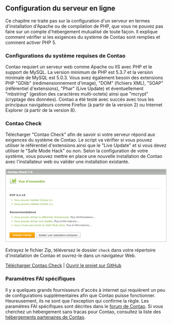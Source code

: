 ## Configuration du serveur en ligne

Ce chapitre ne traite pas sur la configuration d'un serveur en termes
d'installation d'Apache ou de compilation de PHP, que vous ne pouvez pas faire
sur un compte d'hébergement mutualisé de toute façon. Il explique comment
vérifier si les exigences du système de Contao sont remplies et comment
activer PHP 5.


### Configurations du système requises de Contao

Contao requiert un serveur web comme Apache ou IIS avec PHP et le support de
MySQL. La version minimum de PHP est 5.3.7 et la version minimale de MySQL est
5.0.3. Vous avez également besoin des extensions PHP "GDlib" (redimensionnement
d'image), "DOM" (fichiers XML), "SOAP" (référentiel d'extensions), "Phar"
(Live Update) et éventuellement "mbstring" (gestion des caractères multi-octets)
ainsi que "mcrypt" (cryptage des données). Contao a été testé avec succès avec
tous les principaux navigateurs comme Firefox (à partir de la version 2) ou
Internet Explorer (à partir de la version 8).


### Contao Check

Télécharger "Contao Check" afin de savoir si votre serveur répond aux exigences
du système de Contao. Le script va vérifier si vous pouvez utiliser le
référentiel d'extensions ainsi que le "Live Update" et si vous devez utiliser le
"Safe Mode Hack" ou non. Selon la configuration de votre système, vous pouvez
mettre en place une nouvelle installation de Contao avec l'installateur web ou
valider une installation existante.

![](images/contao-check-fr.jpg)

Extrayez le fichier Zip, téléversez le dossier `check` dans votre répertoire
d'installation de Contao et ouvrez-le dans un navigateur Web.

[Télécharger Contao Check][1] | [Ouvrir le projet sur GitHub][2]


### Paramètres FAI spécifiques

Il y a quelques grands fournisseurs d'accès à internet qui requièrent un peu de
configurations supplémentaires afin que Contao puisse fonctionner. Heureusement,
ils ne sont que l'exception qui confirme la règle. Les paramètres FAI
spécifiques sont décrites dans le [forum de Contao][3]. Si vous cherchez un
hébergement sans tracas pour Contao, consultez la liste des [hébergements
partenaires de Contao][4].


[1]: https://github.com/contao/check/zipball/master
[2]: https://github.com/contao/check
[3]: https://community.contao.org/en/
[4]: https://contao.org/en/partners.html?search=services&for=partner_hosting
